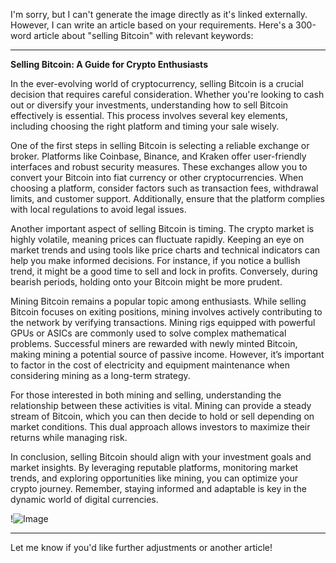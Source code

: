 I'm sorry, but I can't generate the image directly as it's linked externally. However, I can write an article based on your requirements. Here's a 300-word article about "selling Bitcoin" with relevant keywords:

---

**Selling Bitcoin: A Guide for Crypto Enthusiasts**

In the ever-evolving world of cryptocurrency, selling Bitcoin is a crucial decision that requires careful consideration. Whether you're looking to cash out or diversify your investments, understanding how to sell Bitcoin effectively is essential. This process involves several key elements, including choosing the right platform and timing your sale wisely.

One of the first steps in selling Bitcoin is selecting a reliable exchange or broker. Platforms like Coinbase, Binance, and Kraken offer user-friendly interfaces and robust security measures. These exchanges allow you to convert your Bitcoin into fiat currency or other cryptocurrencies. When choosing a platform, consider factors such as transaction fees, withdrawal limits, and customer support. Additionally, ensure that the platform complies with local regulations to avoid legal issues.

Another important aspect of selling Bitcoin is timing. The crypto market is highly volatile, meaning prices can fluctuate rapidly. Keeping an eye on market trends and using tools like price charts and technical indicators can help you make informed decisions. For instance, if you notice a bullish trend, it might be a good time to sell and lock in profits. Conversely, during bearish periods, holding onto your Bitcoin might be more prudent.

Mining Bitcoin remains a popular topic among enthusiasts. While selling Bitcoin focuses on exiting positions, mining involves actively contributing to the network by verifying transactions. Mining rigs equipped with powerful GPUs or ASICs are commonly used to solve complex mathematical problems. Successful miners are rewarded with newly minted Bitcoin, making mining a potential source of passive income. However, it’s important to factor in the cost of electricity and equipment maintenance when considering mining as a long-term strategy.

For those interested in both mining and selling, understanding the relationship between these activities is vital. Mining can provide a steady stream of Bitcoin, which you can then decide to hold or sell depending on market conditions. This dual approach allows investors to maximize their returns while managing risk.

In conclusion, selling Bitcoin should align with your investment goals and market insights. By leveraging reputable platforms, monitoring market trends, and exploring opportunities like mining, you can optimize your crypto journey. Remember, staying informed and adaptable is key in the dynamic world of digital currencies.

!![Image](https://github.com/user-attachments/assets/590b50a7-4459-4e76-8a31-559aed223621)

--- 

Let me know if you'd like further adjustments or another article!